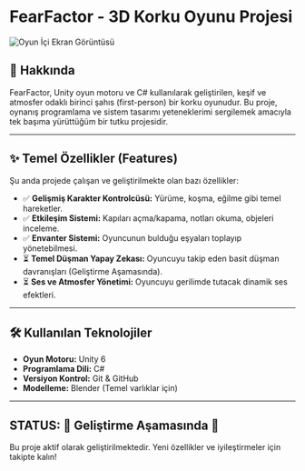 # FearFactor - 3D Korku Oyunu Projesi

![Oyun İçi Ekran Görüntüsü]("https://github.com/user-attachments/assets/79e101f8-f7de-4e19-b3a0-f2ab4f69abdf")

## 📖 Hakkında

FearFactor, Unity oyun motoru ve C# kullanılarak geliştirilen, keşif ve atmosfer odaklı birinci şahıs (first-person) bir korku oyunudur. Bu proje, oynanış programlama ve sistem tasarımı yeteneklerimi sergilemek amacıyla tek başıma yürüttüğüm bir tutku projesidir.

---

## ✨ Temel Özellikler (Features)

Şu anda projede çalışan ve geliştirilmekte olan bazı özellikler:

-   ✅ **Gelişmiş Karakter Kontrolcüsü:** Yürüme, koşma, eğilme gibi temel hareketler.
-   ✅ **Etkileşim Sistemi:** Kapıları açma/kapama, notları okuma, objeleri inceleme.
-   ✅ **Envanter Sistemi:** Oyuncunun bulduğu eşyaları toplayıp yönetebilmesi.
-   ⏳ **Temel Düşman Yapay Zekası:** Oyuncuyu takip eden basit düşman davranışları (Geliştirme Aşamasında).
-   ⏳ **Ses ve Atmosfer Yönetimi:** Oyuncuyu gerilimde tutacak dinamik ses efektleri.

---

## 🛠️ Kullanılan Teknolojiler

-   **Oyun Motoru:** Unity 6
-   **Programlama Dili:** C#
-   **Versiyon Kontrol:** Git & GitHub
-   **Modelleme:** Blender (Temel varlıklar için)

---

## STATUS: 🚧 Geliştirme Aşamasında 🚧

Bu proje aktif olarak geliştirilmektedir. Yeni özellikler ve iyileştirmeler için takipte kalın!
